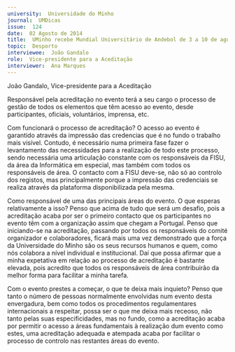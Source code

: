 ```yaml
---
university:  Universidade do Minho
journal:  UMDicas
issue:  124
date:  02 Agosto de 2014
title:  UMinho recebe Mundial Universitário de Andebol de 3 a 10 de agosto
topic:  Desporto
interviewee:  João Gandalo
role:  Vice-presidente para a Aceditação
interviewer:  Ana Marques
---
```



 João Gandalo, Vice-presidente para a Aceditação 

 Responsável pela acreditação no evento terá a seu cargo o processo de gestão de todos os elementos que têm acesso ao evento, desde participantes, oficiais, voluntários, imprensa, etc.

 Com funcionará o processo de acreditação?
 O acesso ao evento é garantido através da impressão das credencias que é no fundo o trabalho mais visível. Contudo, é necessário numa primeira fase fazer o levantamento das necessidades para a realização de todo este processo, sendo necessária uma articulação constante com os responsáveis da FISU, da área da Informática em especial, mas também com todos os responsáveis de área. O contacto com a FISU deve-se, não só ao controlo dos registos, mas principalmente porque a impressão das credenciais se realiza através da plataforma disponibilizada pela mesma.

 Como responsável de uma das principais áreas do evento. O que esperas relativamente a isso?
 Penso que acima de tudo que será um desafio, pois a acreditação acaba por ser o primeiro contacto que os participantes no evento têm com a organização assim que chegam a Portugal. Penso que iniciando-se na acreditação, passando por todos os responsáveis do comité organizador e colaboradores, ficará mais uma vez demonstrado que a força da Universidade do Minho são os seus recursos humanos e quem, como nós colabora a nível individual e institucional. Daí que possa afirmar que a minha expetativa em relação ao processo de acreditação é bastante elevada, pois acredito que todos os responsáveis de área contribuirão da melhor forma para facilitar a minha tarefa.

 Com o evento prestes a começar, o que te deixa mais inquieto?
 Penso que tanto o número de pessoas normalmente envolvidas num evento desta envergadura, bem como todos os procedimentos regulamentares internacionais a respeitar, possa ser o que me deixa mais receoso, não tanto pelas suas especificidades, mas no fundo, como a acreditação acaba por permitir o acesso a áreas fundamentais à realização dum evento como estes, uma acreditação adequada e atempada acaba por facilitar o processo de controlo nas restantes áreas do evento.

 